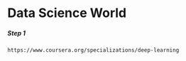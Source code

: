 # Data Science World

##### Step 1

```
https://www.coursera.org/specializations/deep-learning
```



